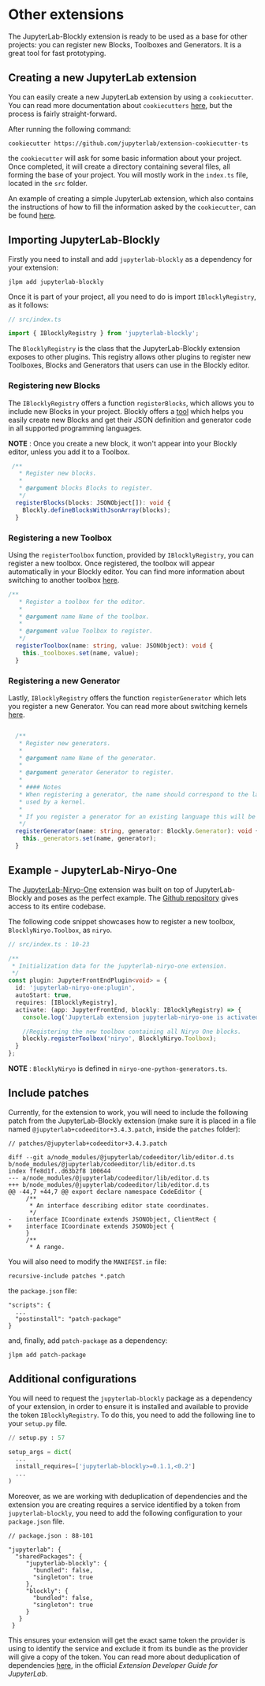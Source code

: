 # Other extensions

The JupyterLab-Blockly extension is ready to be used as a base for other projects: you can register new Blocks, Toolboxes and Generators. It is a great tool for fast prototyping.

## Creating a new JupyterLab extension
You can easily create a new JupyterLab extension by using a `cookiecutter`. You can read more documentation about `cookiecutters` [here](https://cookiecutter.readthedocs.io/en/latest/), but the process is fairly straight-forward. 

After running the following command:
```
cookiecutter https://github.com/jupyterlab/extension-cookiecutter-ts
```
 the `cookiecutter` will ask for some basic information about your project. Once completed, it will create a directory containing several files, all forming the base of your project. You will mostly work in the `index.ts` file, located in the `src` folder.

An example of creating a simple JupyterLab extension, which also contains the instructions of how to fill the information asked by the `cookiecutter`, can be found [here](https://github.com/jupyterlab/extension-examples/tree/master/hello-world).


## Importing JupyterLab-Blockly
Firstly you need to install and add `jupyterlab-blockly` as a dependency for your extension:
```
jlpm add jupyterlab-blockly
```

Once it is part of your project, all you need to do is import `IBlocklyRegistry`, as it follows: 
```typescript
// src/index.ts

import { IBlocklyRegistry } from 'jupyterlab-blockly';
```

The `BlocklyRegistry` is the class that the JupyterLab-Blockly extension exposes to other plugins. This registry allows other plugins to register new Toolboxes, Blocks and Generators that users can use in the Blockly editor.

### Registering new Blocks
The `IBlocklyRegistry` offers a function `registerBlocks`, which allows you to include new Blocks in your project. Blockly offers a [tool](https://blockly-demo.appspot.com/static/demos/blockfactory/index.html) which helps you easily create new Blocks and get their JSON definition and generator code in all supported programming languages.

**NOTE** : Once you create a new block, it won't appear into your Blockly editor, unless you add it to a Toolbox.

```typescript
 /**
   * Register new blocks.
   *
   * @argument blocks Blocks to register.
   */
  registerBlocks(blocks: JSONObject[]): void {
    Blockly.defineBlocksWithJsonArray(blocks);
  }
```

### Registering a new Toolbox
Using the `registerToolbox` function, provided by `IBlocklyRegistry`, you can register a new toolbox. Once registered, the toolbox will appear automatically in your Blockly editor. You can find more information about switching to another toolbox [here](https://jupyterlab-blockly.readthedocs.io/en/latest/toolbox.html).

```typescript
/**
   * Register a toolbox for the editor.
   *
   * @argument name Name of the toolbox.
   *
   * @argument value Toolbox to register.
   */
  registerToolbox(name: string, value: JSONObject): void {
    this._toolboxes.set(name, value);
  }
```

### Registering a new Generator
Lastly, `IBlocklyRegistry` offers the function `registerGenerator` which lets you register a new Generator. You can read more about switching kernels [here](https://jupyterlab-blockly.readthedocs.io/en/latest/kernels.html).

```typescript

  /**
   * Register new generators.
   *
   * @argument name Name of the generator.
   *
   * @argument generator Generator to register.
   *
   * #### Notes
   * When registering a generator, the name should correspond to the language
   * used by a kernel.
   *
   * If you register a generator for an existing language this will be overwritten.
   */
  registerGenerator(name: string, generator: Blockly.Generator): void {
    this._generators.set(name, generator);
  }
```


## Example - JupyterLab-Niryo-One
The [JupyterLab-Niryo-One](https://github.com/QuantStack/jupyterlab-niryo-one/) extension was built on top of JupyterLab-Blockly and poses as the perfect example. The [Github repository](https://github.com/QuantStack/jupyterlab-niryo-one/) gives access to its entire codebase. 

The following code snippet showcases how to register a new toolbox, `BlocklyNiryo.Toolbox`, as `niryo`.
```typescript
// src/index.ts : 10-23

/**
 * Initialization data for the jupyterlab-niryo-one extension.
 */
const plugin: JupyterFrontEndPlugin<void> = {
  id: 'jupyterlab-niryo-one:plugin',
  autoStart: true,
  requires: [IBlocklyRegistry],
  activate: (app: JupyterFrontEnd, blockly: IBlocklyRegistry) => {
    console.log('JupyterLab extension jupyterlab-niryo-one is activated!');

    //Registering the new toolbox containing all Niryo One blocks.
    blockly.registerToolbox('niryo', BlocklyNiryo.Toolbox);
  }
};
```

**NOTE** : `BlocklyNiryo` is defined in `niryo-one-python-generators.ts`.


## Include patches
Currently, for the extension to work, you will need to include the following patch from the JupyterLab-Blockly extension (make sure it is placed in a file named `@jupyterlab+codeeditor+3.4.3.patch`, inside the `patches` folder):

```
// patches/@jupyterlab+codeeditor+3.4.3.patch

diff --git a/node_modules/@jupyterlab/codeeditor/lib/editor.d.ts b/node_modules/@jupyterlab/codeeditor/lib/editor.d.ts
index ffe8d1f..d63b2f8 100644
--- a/node_modules/@jupyterlab/codeeditor/lib/editor.d.ts
+++ b/node_modules/@jupyterlab/codeeditor/lib/editor.d.ts
@@ -44,7 +44,7 @@ export declare namespace CodeEditor {
     /**
      * An interface describing editor state coordinates.
      */
-    interface ICoordinate extends JSONObject, ClientRect {
+    interface ICoordinate extends JSONObject {
     }
     /**
      * A range.
```

You will also need to modify the `MANIFEST.in` file:
```
recursive-include patches *.patch
```
the `package.json` file:
```
"scripts": {
  ...
  "postinstall": "patch-package"
}
````
and, finally, add `patch-package` as a dependency:
```
jlpm add patch-package
```

## Additional configurations

You will need to request the `jupyterlab-blockly` package as a dependency of your extension, in order to ensure it is installed and available to provide the token `IBlocklyRegistry`. To do this, you need to add the following line to your `setup.py` file.

```python
// setup.py : 57

setup_args = dict(
  ...
  install_requires=['jupyterlab-blockly>=0.1.1,<0.2']
  ... 
)
```

Moreover, as we are working with deduplication of dependencies and the extension you are creating requires a service identified by a token from `jupyterlab-blockly`, you need to add the following configuration to your `package.json` file.

```
// package.json : 88-101

"jupyterlab": {
  "sharedPackages": {
     "jupyterlab-blockly": { 
       "bundled": false, 
       "singleton": true 
     }, 
     "blockly": { 
       "bundled": false, 
       "singleton": true 
     } 
   }
 }
```
This ensures your extension will get the exact same token the provider is using to identify the service and exclude it from its bundle as the provider will give a copy of the token. You can read more about deduplication of dependencies [here](https://jupyterlab.readthedocs.io/en/stable/extension/extension_dev.html#deduplication-of-dependencies), in the official *Extension Developer Guide for JupyterLab*.

